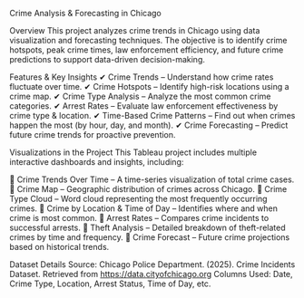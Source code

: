 Crime Analysis & Forecasting in Chicago

Overview
This project analyzes crime trends in Chicago using data visualization and forecasting techniques. The objective is to identify crime hotspots, peak crime times, law enforcement efficiency, and future crime predictions to support data-driven decision-making.


Features & Key Insights
✔ Crime Trends – Understand how crime rates fluctuate over time.
✔ Crime Hotspots – Identify high-risk locations using a crime map.
✔ Crime Type Analysis – Analyze the most common crime categories.
✔ Arrest Rates – Evaluate law enforcement effectiveness by crime type & location.
✔ Time-Based Crime Patterns – Find out when crimes happen the most (by hour, day, and month).
✔ Crime Forecasting – Predict future crime trends for proactive prevention.


Visualizations in the Project
This Tableau project includes multiple interactive dashboards and insights, including:

📌 Crime Trends Over Time – A time-series visualization of total crime cases.
📌 Crime Map – Geographic distribution of crimes across Chicago.
📌 Crime Type Cloud – Word cloud representing the most frequently occurring crimes.
📌 Crime by Location & Time of Day – Identifies where and when crime is most common.
📌 Arrest Rates – Compares crime incidents to successful arrests.
📌 Theft Analysis – Detailed breakdown of theft-related crimes by time and frequency.
📌 Crime Forecast – Future crime projections based on historical trends.


Dataset Details
Source: Chicago Police Department. (2025). Crime Incidents Dataset. Retrieved from https://data.cityofchicago.org
Columns Used: Date, Crime Type, Location, Arrest Status, Time of Day, etc.